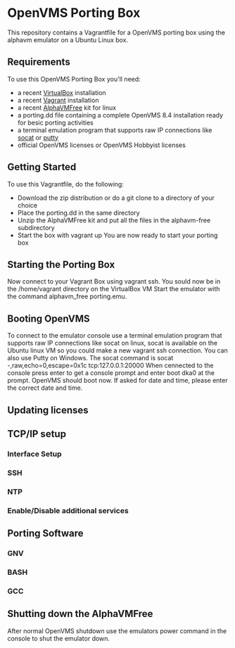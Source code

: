 # OpenVMS Porting Box #
This repository contains a Vagrantfile for a OpenVMS porting box using the alphavm emulator on a Ubuntu Linux box.

## Requirements ##
To use this OpenVMS Porting Box you'll need:
* a recent [VirtualBox](https://www.virtualbox.org) installation
* a recent [Vagrant](https://www.vagrantup.com) installation
* a recent [AlphaVMFree](http://emuvm.com/alphavm_free.php) kit for linux
* a porting.dd file containing a complete OpenVMS 8.4 installation ready for besic porting activities
* a terminal emulation program that supports raw IP connections like [socat](http://linux.die.net/man/1/socat) or [putty](http://www.putty.org)
* official OpenVMS licenses or OpenVMS Hobbyist licenses

## Getting Started ##
To use this Vagrantfile, do the following:
* Download the zip distribution or do a git clone to a directory of your choice
* Place the porting.dd in the same directory
* Unzip the AlphaVMFree kit and put all the files in the alphavm-free subdirectory
* Start the box with vagrant up
You are now ready to start your porting box

## Starting the Porting Box ##
Now connect to your Vagrant Box using vagrant ssh.
You sould now be in the /home/vagrant directory on the VirtualBox VM
Start the emulator with the command alphavm_free porting.emu.

## Booting OpenVMS ##
To connect to the emulator console use a terminal emulation program that supports raw IP connections like socat on linux, socat is available on the Ubuntu linux VM so you could make a new vagrant ssh connection.
You can also use Putty on Windows.
The socat command is socat -,raw,echo=0,escape=0x1c tcp:127.0.0.1:20000
When cennected to the console press enter to get a console prompt and enter boot dka0 at the prompt.
OpenVMS should boot now. If asked for date and time, please enter the correct date and time.

## Updating licenses ##

## TCP/IP setup ##

### Interface Setup ###

### SSH ###

### NTP ###

### Enable/Disable additional services ###

## Porting Software ##

### GNV ###

### BASH ###

### GCC ###

## Shutting down the AlphaVMFree ##
After normal OpenVMS shutdown use the emulators power command in the console to shut the emulator down.